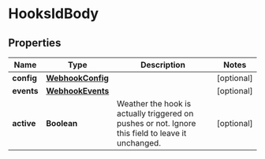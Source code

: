 # HooksIdBody

## Properties
Name | Type | Description | Notes
------------ | ------------- | ------------- | -------------
**config** | [**WebhookConfig**](WebhookConfig.md) |  |  [optional]
**events** | [**WebhookEvents**](WebhookEvents.md) |  |  [optional]
**active** | **Boolean** | Weather the hook is actually triggered on pushes or not. Ignore this field to leave it unchanged. |  [optional]
